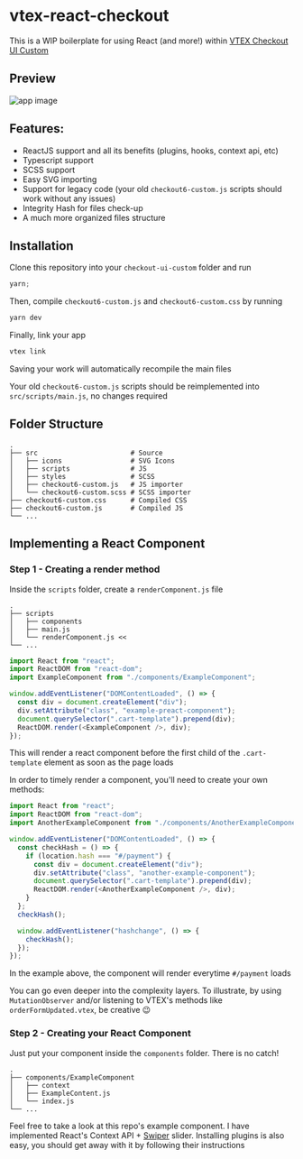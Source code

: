 # vtex-react-checkout

This is a WIP boilerplate for using React (and more!) within [VTEX Checkout UI Custom](https://vtex.io/docs/components/functional/vtex.checkout-ui-custom@0.0.9/)

## Preview

![app image](https://i.imgur.com/UDLqxW1.gif)

## Features:

- ReactJS support and all its benefits (plugins, hooks, context api, etc)
- Typescript support
- SCSS support
- Easy SVG importing
- Support for legacy code (your old `checkout6-custom.js` scripts should work without any issues)
- Integrity Hash for files check-up
- A much more organized files structure

## Installation

Clone this repository into your `checkout-ui-custom` folder and run

```js
yarn;
```

Then, compile `checkout6-custom.js` and `checkout6-custom.css` by running

```js
yarn dev
```

Finally, link your app

```js
vtex link
```

Saving your work will automatically recompile the main files

Your old `checkout6-custom.js` scripts should be reimplemented into `src/scripts/main.js`, no changes required

## Folder Structure

    .
    ├── src                       # Source
    │   ├── icons                 # SVG Icons
    │   ├── scripts               # JS
    │   ├── styles                # SCSS
    │   ├── checkout6-custom.js   # JS importer
    │   └── checkout6-custom.scss # SCSS importer
    ├── checkout6-custom.css      # Compiled CSS
    ├── checkout6-custom.js       # Compiled JS
    └── ...

## Implementing a React Component

### Step 1 - Creating a render method

Inside the `scripts` folder, create a `renderComponent.js` file

    .
    ├── scripts
    │   ├── components
    │   ├── main.js
    │   └── renderComponent.js <<
    └── ...

```js
import React from "react";
import ReactDOM from "react-dom";
import ExampleComponent from "./components/ExampleComponent";

window.addEventListener("DOMContentLoaded", () => {
  const div = document.createElement("div");
  div.setAttribute("class", "example-preact-component");
  document.querySelector(".cart-template").prepend(div);
  ReactDOM.render(<ExampleComponent />, div);
});
```

This will render a react component before the first child of the `.cart-template` element as soon as the page loads

In order to timely render a component, you'll need to create your own methods:

```js
import React from "react";
import ReactDOM from "react-dom";
import AnotherExampleComponent from "./components/AnotherExampleComponent";

window.addEventListener("DOMContentLoaded", () => {
  const checkHash = () => {
    if (location.hash === "#/payment") {
      const div = document.createElement("div");
      div.setAttribute("class", "another-example-component");
      document.querySelector(".cart-template").prepend(div);
      ReactDOM.render(<AnotherExampleComponent />, div);
    }
  };
  checkHash();

  window.addEventListener("hashchange", () => {
    checkHash();
  });
});
```

In the example above, the component will render everytime `#/payment` loads

You can go even deeper into the complexity layers. To illustrate, by using `MutationObserver` and/or listening to VTEX's methods like `orderFormUpdated.vtex`, be creative 😉

### Step 2 - Creating your React Component

Just put your component inside the `components` folder. There is no catch!

    .
    ├── components/ExampleComponent
    │   ├── context
    │   ├── ExampleContent.js
    │   └── index.js
    └── ...

Feel free to take a look at this repo's example component. I have implemented React's Context API + [Swiper](https://github.com/nolimits4web/swiper) slider. Installing plugins is also easy, you should get away with it by following their instructions
